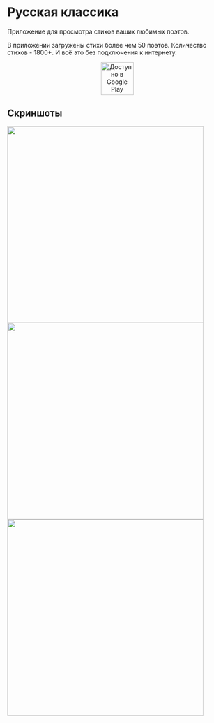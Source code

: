 # Русская классика
Приложение для просмотра стихов ваших любимых поэтов.
  
В приложении загружены стихи более чем 50 поэтов. Количество стихов - 1800+. И всё это без подключения к интернету.  

<p align="center">
<a href='https://play.google.com/store/apps/details?id=ru.karapetiandav.poems&pcampaignid=MKT-Other-global-all-co-prtnr-py-PartBadge-Mar2515-1'><img alt='Доступно в Google Play' src='https://play.google.com/intl/ru_ru/badges/images/generic/ru_badge_web_generic.png' height="75px"/></a>
</p>

## Скриншоты  

<img src="https://cloud.githubusercontent.com/assets/22942117/22937012/4a1a416e-f2e8-11e6-90b5-c65382d325c9.png" height="450px">
<img src="https://cloud.githubusercontent.com/assets/22942117/22937011/49ae4d9c-f2e8-11e6-8b06-05793ac1a061.png" height="450px">
<img src="https://cloud.githubusercontent.com/assets/22942117/22937013/4a1c9270-f2e8-11e6-9f4c-b8e891c7bf34.png" height="450px">
